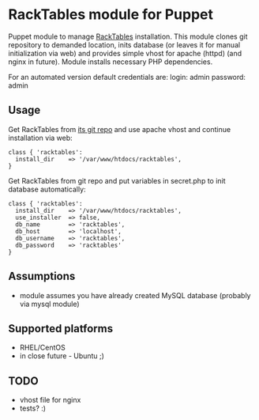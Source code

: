# RackTables module for Puppet

Puppet module to manage [RackTables](http://racktables.org/) installation. This module clones git repository to demanded location, inits database (or leaves it for manual initialization via web) and provides simple vhost for apache (httpd) (and nginx in future). Module installs necessary PHP dependencies.  

For an automated version default credentials are:
login: admin
password: admin

## Usage
Get RackTables from [its git repo](https://github.com/RackTables/racktables) and use apache vhost and continue installation via web:

    class { 'racktables':
      install_dir    => '/var/www/htdocs/racktables',
    }

Get RackTables from git repo and put variables in secret.php to init database automatically:

    class { 'racktables':
      install_dir    => '/var/www/htdocs/racktables',
      use_installer  => false,
      db_name        => 'racktables',
      db_host        => 'localhost',
      db_username    => 'racktables',
      db_password    => 'racktables'
    }


## Assumptions
+ module assumes you have already created MySQL database (probably via mysql module)

## Supported platforms
+ RHEL/CentOS
+ in close future - Ubuntu ;)

## TODO
+ vhost file for nginx
+ tests? :)
